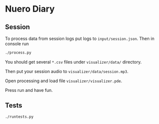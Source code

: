 Nuero Diary
============


Session
--------

To process data from session logs put logs to `input/session.json`. Then in console run

```bash
./process.py
```

You should get several `*.csv` files under `visualizer/data/` directory.

Then put your session audio to `visualizer/data/session.mp3`.

Open processing and load file `visualizer/visualizer.pde`.

Press run and have fun.


Tests
------

```bash
./runtests.py
```